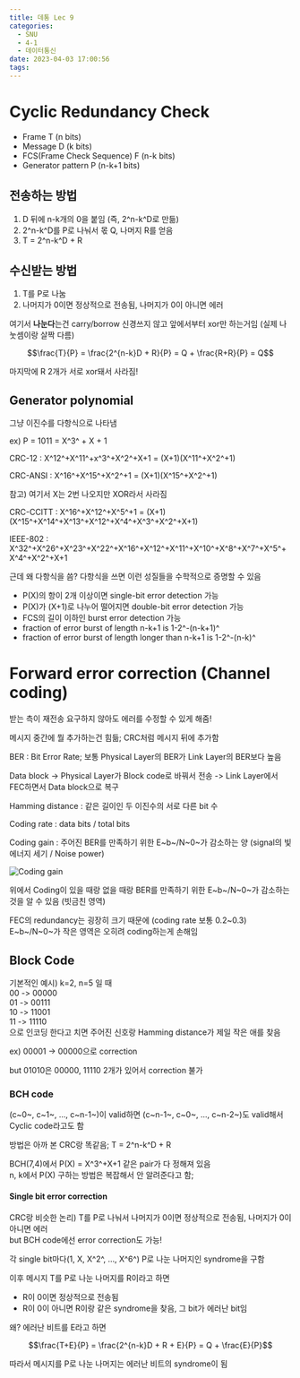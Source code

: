 ```yaml
---
title: 데통 Lec 9
categories:
  - SNU
  - 4-1
  - 데이터통신
date: 2023-04-03 17:00:56
tags:
---
```


# Cyclic Redundancy Check

- Frame T (n bits)
- Message D (k bits)
- FCS(Frame Check Sequence) F (n-k bits)
- Generator pattern P (n-k+1 bits)

## 전송하는 방법

1. D 뒤에 n-k개의 0을 붙임 (즉, 2^n-k^D로 만듦)
1. 2^n-k^D를 P로 나눠서 몫 Q, 나머지 R를 얻음
1. T = 2^n-k^D + R

## 수신받는 방법

1. T를 P로 나눔
1. 나머지가 0이면 정상적으로 전송됨, 나머지가 0이 아니면 에러

여기서 **나눈다**는건 carry/borrow 신경쓰지 않고 앞에서부터 xor만 하는거임 (실제 나눗셈이랑 살짝 다름)

$$\frac{T}{P} = \frac{2^{n-k}D + R}{P} = Q + \frac{R+R}{P} = Q$$

마지막에 R 2개가 서로 xor돼서 사라짐!

## Generator polynomial

그냥 이진수를 다항식으로 나타냄

ex) P = 1011 = X^3^ + X + 1

CRC-12
: X^12^+X^11^+x^3^+X^2^+X+1 = (X+1)(X^11^+X^2^+1)

CRC-ANSI
: X^16^+X^15^+X^2^+1 = (X+1)(X^15^+X^2^+1)

참고) 여기서 X는 2번 나오지만 XOR라서 사라짐

CRC-CCITT
: X^16^+X^12^+X^5^+1 = (X+1)(X^15^+X^14^+X^13^+X^12^+X^4^+X^3^+X^2^+X+1)

IEEE-802
: X^32^+X^26^+X^23^+X^22^+X^16^+X^12^+X^11^+X^10^+X^8^+X^7^+X^5^+X^4^+X^2^+X+1

근데 왜 다항식을 씀? 다항식을 쓰면 이런 성질들을 수학적으로 증명할 수 있음

- P(X)의 항이 2개 이상이면 single-bit error detection 가능
- P(X)가 (X+1)로 나누어 떨어지면 double-bit error detection 가능
- FCS의 길이 이하인 burst error detection 가능
- fraction of error burst of length n-k+1 is 1-2^-(n-k+1)^
- fraction of error burst of length longer than n-k+1 is 1-2^-(n-k)^

# Forward error correction (Channel coding)

받는 측이 재전송 요구하지 않아도 에러를 수정할 수 있게 해줌!

메시지 중간에 뭘 추가하는건 힘듦; CRC처럼 메시지 뒤에 추가함

BER
: Bit Error Rate; 보통 Physical Layer의 BER가 Link Layer의 BER보다 높음

Data block -> Physical Layer가 Block code로 바꿔서 전송 -> Link Layer에서 FEC하면서 Data block으로 복구

Hamming distance
: 같은 길이인 두 이진수의 서로 다른 bit 수

Coding rate
: data bits / total bits

Coding gain
: 주어진 BER를 만족하기 위한 E~b~/N~0~가 감소하는 양 (signal의 빛에너지 세기 / Noise power)

![Coding gain](coding_gain.png)

위에서 Coding이 있을 때랑 없을 때랑 BER를 만족하기 위한 E~b~/N~0~가 감소하는 것을 알 수 있음 (빗금친 영역)

FEC의 redundancy는 굉장히 크기 때문에 (coding rate 보통 0.2~0.3) E~b~/N~0~가 작은 영역은 오히려 coding하는게 손해임

## Block Code

기본적인 예시) k=2, n=5 일 때  
00 -> 00000  
01 -> 00111  
10 -> 11001  
11 -> 11110  
으로 인코딩 한다고 치면 주어진 신호랑 Hamming distance가 제일 작은 애를 찾음

ex) 00001 -> 00000으로 correction

but 01010은 00000, 11110 2개가 있어서 correction 불가

### BCH code

(c~0~, c~1~, ..., c~n-1~)이 valid하면 (c~n-1~, c~0~, ..., c~n-2~)도 valid해서 Cyclic code라고도 함

방법은 아까 본 CRC랑 똑같음; T = 2^n-k^D + R

BCH(7,4)에서 P(X) = X^3^+X+1 같은 pair가 다 정해져 있음  
n, k에서 P(X) 구하는 방법은 복잡해서 안 알려준다고 함;

#### Single bit error correction

CRC랑 비슷한 논리) T를 P로 나눠서 나머지가 0이면 정상적으로 전송됨, 나머지가 0이 아니면 에러  
but BCH code에선 error correction도 가능!

각 single bit마다(1, X, X^2^, ..., X^6^) P로 나눈 나머지인 syndrome을 구함

이후 메시지 T를 P로 나눈 나머지를 R이라고 하면

- R이 0이면 정상적으로 전송됨
- R이 0이 아니면 R이랑 같은 syndrome을 찾음, 그 bit가 에러난 bit임

왜? 에러난 비트를 E라고 하면

$$\frac{T+E}{P} = \frac{2^{n-k}D + R + E}{P} = Q + \frac{E}{P}$$

따라서 메시지를 P로 나눈 나머지는 에러난 비트의 syndrome이 됨
